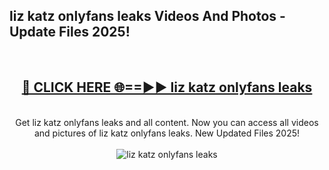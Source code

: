 <h2>liz katz onlyfans leaks Videos And Photos - Update Files 2025!</h2>
<br>
<div align="center">
<h2><a href="https://top-ai-tools.click/QrbHav" rel="nofollow">🔴 CLICK HERE 🌐==►► liz katz onlyfans leaks</a></h2>
<br>
Get liz katz onlyfans leaks and all content. Now you can access all videos and pictures of liz katz onlyfans leaks. New Updated Files 2025!
<br>
<br>
<a href="https://top-ai-tools.click/QrbHav" rel="nofollow" data-target="animated-image.originalLink"><img src="https://i.ibb.co.com/WyWwxjT/player-gif2.gif" alt="liz katz onlyfans leaks" style="max-width: 100%; display: inline-block;" data-target="animated-image.originalImage"></a>
</div>
<br>